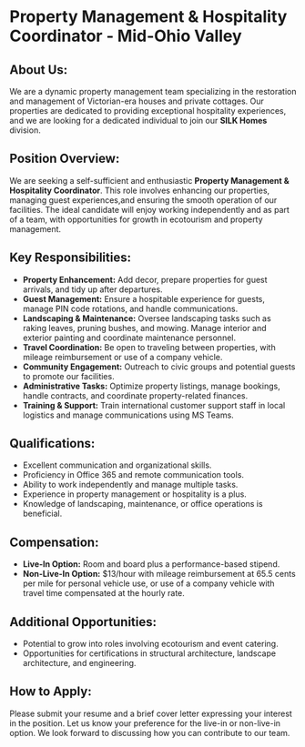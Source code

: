 # Property Management & Hospitality Coordinator - Mid-Ohio Valley

## About Us:
We are a dynamic property management team specializing in the restoration and management of Victorian-era houses and private cottages. Our properties are dedicated to providing exceptional hospitality
experiences, and we are looking for a dedicated individual to join our **SILK Homes** division.

## Position Overview:
We are seeking a self-sufficient and enthusiastic **Property Management & Hospitality Coordinator**. This role involves enhancing our properties, managing guest experiences,and ensuring the smooth operation
of our facilities. The ideal candidate will enjoy working independently and as part of a team, with opportunities for growth in ecotourism and property management.

## Key Responsibilities:
- **Property Enhancement:** Add decor, prepare properties for guest arrivals, and tidy up after departures.
- **Guest Management:** Ensure a hospitable experience for guests, manage PIN code rotations, and handle communications.
- **Landscaping & Maintenance:** Oversee landscaping tasks such as raking leaves, pruning bushes, and mowing. Manage interior and exterior painting and coordinate maintenance personnel.
- **Travel Coordination:** Be open to traveling between properties, with mileage reimbursement or use of a company vehicle.
- **Community Engagement:** Outreach to civic groups and potential guests to promote our facilities.
- **Administrative Tasks:** Optimize property listings, manage bookings, handle contracts, and coordinate property-related finances.
- **Training & Support:** Train international customer support staff in local logistics and manage communications using MS Teams.

## Qualifications:
- Excellent communication and organizational skills.
- Proficiency in Office 365 and remote communication tools.
- Ability to work independently and manage multiple tasks.
- Experience in property management or hospitality is a plus.
- Knowledge of landscaping, maintenance, or office operations is beneficial.

## Compensation:
- **Live-In Option:** Room and board plus a performance-based stipend.
- **Non-Live-In Option:** $13/hour with mileage reimbursement at 65.5 cents per mile for personal vehicle use, or use of a company vehicle with travel time compensated at the hourly rate.

## Additional Opportunities:
- Potential to grow into roles involving ecotourism and event catering.
- Opportunities for certifications in structural architecture, landscape architecture, and engineering.

## How to Apply:
Please submit your resume and a brief cover letter expressing your interest in the position. Let us know your preference for the live-in or non-live-in option. We look forward to discussing how you can contribute to our team.
